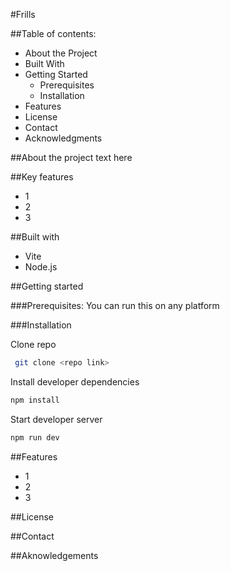 #Frills
<!-- Optional: Add a project logo if available -->

##Table of contents:

- About the Project
- Built With
- Getting Started
  - Prerequisites
  - Installation
- Features
- License
- Contact
- Acknowledgments

##About the project
text here

##Key features
- 1
- 2
- 3

##Built with
- Vite
- Node.js

##Getting started

###Prerequisites:
  You can run this on any platform

###Installation

Clone repo
```bash
 git clone <repo link>
```

Install developer dependencies
```bash
npm install
```

Start developer server
```bash
npm run dev
```

##Features
- 1
- 2
- 3

##License

##Contact

##Aknowledgements

  
  
  
